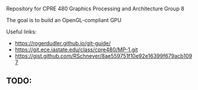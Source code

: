 Repository for CPRE 480 Graphics Processing and Architecture
Group 8

The goal is to build an OpenGL-compliant GPU

Useful links:
- https://rogerdudler.github.io/git-guide/
- https://git.ece.iastate.edu/class/cpre480/MP-1.git
- https://gist.github.com/RSchneyer/8ae559751f10e92e16399f679acb1097

TODO:
- 